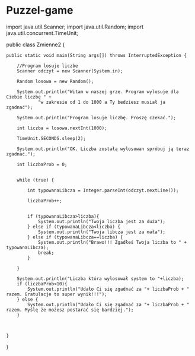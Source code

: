 # Puzzel-game
import java.util.Scanner;
import java.util.Random;
import java.util.concurrent.TimeUnit;


public class Zmienne2 {

    public static void main(String args[]) throws InterruptedException {

        //Program losuje liczbe
        Scanner odczyt = new Scanner(System.in);

        Random losowa = new Random();

        System.out.println("Witam w naszej grze. Program wylosuje dla Ciebie liczbę " +
                "w zakresie od 1 do 1000 a Ty bedziesz musiał ja zgadnać");

        System.out.println("Program losuje liczbę. Proszę czekać.");

        int liczba = losowa.nextInt(1000);

        TimeUnit.SECONDS.sleep(2);

        System.out.println("OK. Liczba zostałą wylosowan spróbuj ją teraz zgadnać.");

        int liczbaProb = 0;


        while (true) {

            int typowanaLibcza = Integer.parseInt(odczyt.nextLine());

            liczbaProb++;


            if (typowanaLibcza>liczba){
                System.out.println("Twoja liczba jest za duża");
            } else if (typowanaLibcza<liczba) {
                System.out.println("Twoja libcza jest za mała");
            } else if (typowanaLibcza==liczba) {
                System.out.println("Brawo!!! Zgadłeś Twoja liczba to " + typowanaLibcza);
                break;
            }

        }

        System.out.println("Liczba która wylosował system to "+liczba);
        if (liczbaProb<10){
            System.out.println("Udało Ci się zgadnać za "+ liczbaProb + " razem. Gratulacje to super wynik!!!");
        } else {
            System.out.println("Udało Ci się zgadnać za "+ liczbaProb + " razem. Myślę że możesz postarać się bardziej.");
        }



    }
}
